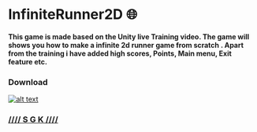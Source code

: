 # InfiniteRunner2D :globe_with_meridians:
**This game is made based on the Unity live Training video. The game will shows you how to make a infinite 2d runner game from scratch . Apart from the training i have added high scores, Points, Main menu, Exit feature etc.**
### Download
[![alt text](https://github.com/0xpulsar/InfiniteRunner2D/raw/master/Google-Drive-icon_small.png)](https://drive.google.com/open?id=10NQ9sYQqu2ZjLmD02JXTx4eGbFkqPpcv)
### [//// S G K ////](http://sgkcreations.blogspot.in)
